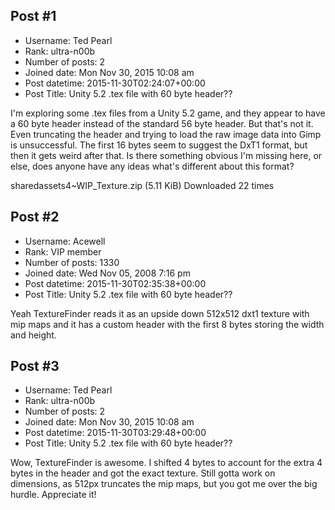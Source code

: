 ## Post #1
- Username: Ted Pearl
- Rank: ultra-n00b
- Number of posts: 2
- Joined date: Mon Nov 30, 2015 10:08 am
- Post datetime: 2015-11-30T02:24:07+00:00
- Post Title: Unity 5.2 .tex file with 60 byte header??

I'm exploring some .tex files from a Unity 5.2 game, and they appear to have a 60 byte header instead of the standard 56 byte header. But that's not it. Even truncating the header and trying to load the raw image data into Gimp is unsuccessful. The first 16 bytes seem to suggest the DxT1 format, but then it gets weird after that. Is there something obvious I'm missing here, or else, does anyone have any ideas what's different about this format?


 sharedassets4~WIP_Texture.zip
(5.11 KiB) Downloaded 22 times
## Post #2
- Username: Acewell
- Rank: VIP member
- Number of posts: 1330
- Joined date: Wed Nov 05, 2008 7:16 pm
- Post datetime: 2015-11-30T02:35:38+00:00
- Post Title: Unity 5.2 .tex file with 60 byte header??

Yeah TextureFinder reads it as an upside down 512x512 dxt1 texture with mip maps and it has a custom header with the first 8 bytes storing the width and height.
## Post #3
- Username: Ted Pearl
- Rank: ultra-n00b
- Number of posts: 2
- Joined date: Mon Nov 30, 2015 10:08 am
- Post datetime: 2015-11-30T03:29:48+00:00
- Post Title: Unity 5.2 .tex file with 60 byte header??

Wow, TextureFinder is awesome. I shifted 4 bytes to account for the extra 4 bytes in the header and got the exact texture. Still gotta work on dimensions, as 512px truncates the mip maps, but you got me over the big hurdle. Appreciate it!

